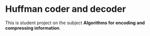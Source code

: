 # Huffman coder and decoder
This is student project on the subject **Algorithms for encoding and compressing information**.